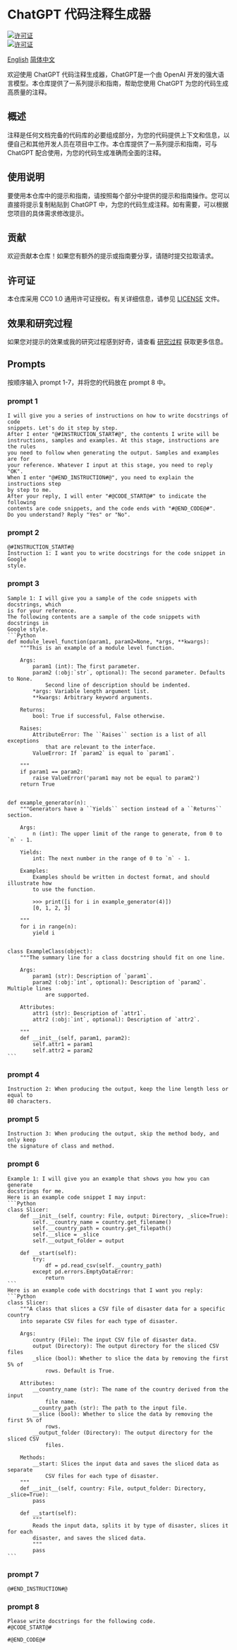 # ChatGPT 代码注释生成器

[![许可证](https://upload.wikimedia.org/wikipedia/commons/b/bf/CC0_button-zh.svg)](LICENSE)  
[![许可证](https://img.shields.io/cran/l/pixarfilms)](LICENSE)

[English](README.md) [简体中文](README-zh_CN.md)

欢迎使用 ChatGPT 代码注释生成器，ChatGPT是一个由 OpenAI 开发的强大语言模型。本仓库提供了一系列提示和指南，帮助您使用 ChatGPT 为您的代码生成高质量的注释。

## 概述

注释是任何文档完备的代码库的必要组成部分，为您的代码提供上下文和信息，以便自己和其他开发人员在项目中工作。本仓库提供了一系列提示和指南，可与 ChatGPT 配合使用，为您的代码生成准确而全面的注释。

## 使用说明

要使用本仓库中的提示和指南，请按照每个部分中提供的提示和指南操作。您可以直接将提示复制粘贴到 ChatGPT 中，为您的代码生成注释。如有需要，可以根据您项目的具体需求修改提示。

## 贡献

欢迎贡献本仓库！如果您有额外的提示或指南要分享，请随时提交拉取请求。

## 许可证

本仓库采用 CC0 1.0 通用许可证授权。有关详细信息，请参见 [LICENSE](LICENSE) 文件。

## 效果和研究过程
如果您对提示的效果或我的研究过程感到好奇，请查看 [研究过程](Research-Process.md) 获取更多信息。

## Prompts
按顺序输入 prompt 1-7，并将您的代码放在 prompt 8 中。

### prompt 1
```
I will give you a series of instructions on how to write docstrings of code 
snippets. Let's do it step by step.
After I enter "@#INSTRUCTION_START#@", the contents I write will be 
instructions, samples and examples. At this stage, instructions are the rules 
you need to follow when generating the output. Samples and examples are for 
your reference. Whatever I input at this stage, you need to reply "OK". 
When I enter "@#END_INSTRUCTION#@", you need to explain the instructions step 
by step to me.
After your reply, I will enter "#@CODE_START@#" to indicate the following 
contents are code snippets, and the code ends with "#@END_CODE@#". 
Do you understand? Reply "Yes" or "No".
```

### prompt 2
````
@#INSTRUCTION_START#@
Instruction 1: I want you to write docstrings for the code snippet in Google 
style. 
````

### prompt 3
````
Sample 1: I will give you a sample of the code snippets with docstrings, which
is for your reference.
The following contents are a sample of the code snippets with docstrings in 
Google style.
```Python
def module_level_function(param1, param2=None, *args, **kwargs):
    """This is an example of a module level function.

    Args:
        param1 (int): The first parameter.
        param2 (:obj:`str`, optional): The second parameter. Defaults to None.
            Second line of description should be indented.
        *args: Variable length argument list.
        **kwargs: Arbitrary keyword arguments.

    Returns:
        bool: True if successful, False otherwise.

    Raises:
        AttributeError: The ``Raises`` section is a list of all exceptions
            that are relevant to the interface.
        ValueError: If `param2` is equal to `param1`.

    """
    if param1 == param2:
        raise ValueError('param1 may not be equal to param2')
    return True


def example_generator(n):
    """Generators have a ``Yields`` section instead of a ``Returns`` section.

    Args:
        n (int): The upper limit of the range to generate, from 0 to `n` - 1.

    Yields:
        int: The next number in the range of 0 to `n` - 1.

    Examples:
        Examples should be written in doctest format, and should illustrate how
        to use the function.

        >>> print([i for i in example_generator(4)])
        [0, 1, 2, 3]

    """
    for i in range(n):
        yield i


class ExampleClass(object):
    """The summary line for a class docstring should fit on one line.

    Args:
        param1 (str): Description of `param1`.
        param2 (:obj:`int`, optional): Description of `param2`. Multiple lines 
            are supported.

    Attributes:
        attr1 (str): Description of `attr1`.
        attr2 (:obj:`int`, optional): Description of `attr2`.

    """
    def __init__(self, param1, param2):
        self.attr1 = param1
        self.attr2 = param2
```
````

### prompt 4
````
Instruction 2: When producing the output, keep the line length less or equal to 
80 characters.
````

### prompt 5
```
Instruction 3: When producing the output, skip the method body, and only keep 
the signature of class and method.
```

### prompt 6
````
Example 1: I will give you an example that shows you how you can generate
docstrings for me.
Here is an example code snippet I may input:
```Python
class Slicer:
    def __init__(self, country: File, output: Directory, _slice=True):
        self.__country_name = country.get_filename()
        self.__country_path = country.get_filepath()
        self.__slice = _slice
        self.__output_folder = output

    def __start(self):
        try:
            df = pd.read_csv(self.__country_path)
        except pd.errors.EmptyDataError:
            return
```
Here is an example code with docstrings that I want you reply:
```Python
class Slicer:
    """A class that slices a CSV file of disaster data for a specific country 
    into separate CSV files for each type of disaster.

    Args:
        country (File): The input CSV file of disaster data.
        output (Directory): The output directory for the sliced CSV files
        _slice (bool): Whether to slice the data by removing the first 5% of
            rows. Default is True.

    Attributes:
        __country_name (str): The name of the country derived from the input
            file name.
        __country_path (str): The path to the input file.
        __slice (bool): Whether to slice the data by removing the first 5% of
            rows.
        __output_folder (Directory): The output directory for the sliced CSV
            files.

    Methods:
        __start: Slices the input data and saves the sliced data as separate 
            CSV files for each type of disaster.
    """
    def __init__(self, country: File, output_folder: Directory, _slice=True):
        pass

    def __start(self):
        """
        Reads the input data, splits it by type of disaster, slices it for each
        disaster, and saves the sliced data.
        """
        pass
```
````

### prompt 7
```
@#END_INSTRUCTION#@
```

### prompt 8
````
Please write docstrings for the following code.
#@CODE_START@#

#@END_CODE@#
````
